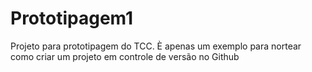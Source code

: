 # Prototipagem1
Projeto para prototipagem  do TCC. È apenas um exemplo para nortear como criar um projeto em controle de versão no Github

